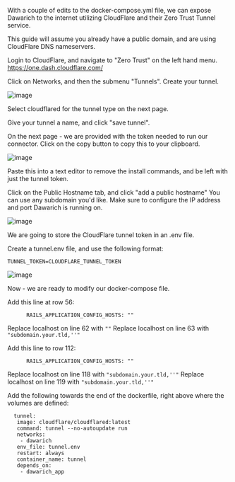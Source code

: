 With a couple of edits to the docker-compose.yml file, we can expose Dawarich to the internet utilizing CloudFlare and their Zero Trust Tunnel service. 

This guide will assume you already have a public domain, and are using CloudFlare DNS nameservers.

Login to CloudFlare, and navigate to "Zero Trust" on the left hand menu. https://one.dash.cloudflare.com/

Click on Networks, and then the submenu "Tunnels".
Create your tunnel.

![image](https://github.com/user-attachments/assets/d763cc01-c489-495a-94cf-251a2f2e2e25)

Select cloudflared for the tunnel type on the next page. 

Give your tunnel a name, and click "save tunnel". 

On the next page - we are provided with the token needed to run our connector. Click on the copy button to copy this to your clipboard. 

![image](https://github.com/user-attachments/assets/66ae10a7-8142-4183-9e14-dec65672c674)

Paste this into a text editor to remove the install commands, and be left with just the tunnel token. 

Click on the Public Hostname tab, and click "add a public hostname"
You can use any subdomain you'd like. Make sure to configure the IP address and port Dawarich is running on.

![image](https://github.com/user-attachments/assets/a960a1bd-986e-40ad-9fa9-165df5923560)


We are going to store the CloudFlare tunnel token in an .env file. 

Create a tunnel.env file, and use the following format:

```
TUNNEL_TOKEN=CLOUDFLARE_TUNNEL_TOKEN
```

![image](https://github.com/user-attachments/assets/d2ec3205-f2a5-45dc-b966-364f00f93efb)

Now - we are ready to modify our docker-compose file. 

Add this line at row 56:
```
      RAILS_APPLICATION_CONFIG_HOSTS: ""
```

Replace localhost on line 62 with ``` "" ```
Replace localhost on line 63 with ``` "subdomain.your.tld,''" ```

Add this line to row 112:
```
      RAILS_APPLICATION_CONFIG_HOSTS: ""
```

Replace localhost on line 118 with ``` "subdomain.your.tld,''" ```
Replace localhost on line 119 with ``` "subdomain.your.tld,''" ```


Add the following towards the end of the dockerfile, right above where the volumes are defined:

```
  tunnel:
   image: cloudflare/cloudflared:latest
   command: tunnel --no-autoupdate run
   networks: 
    - dawarich
   env_file: tunnel.env
   restart: always
   container_name: tunnel
   depends_on:
    - dawarich_app
```



